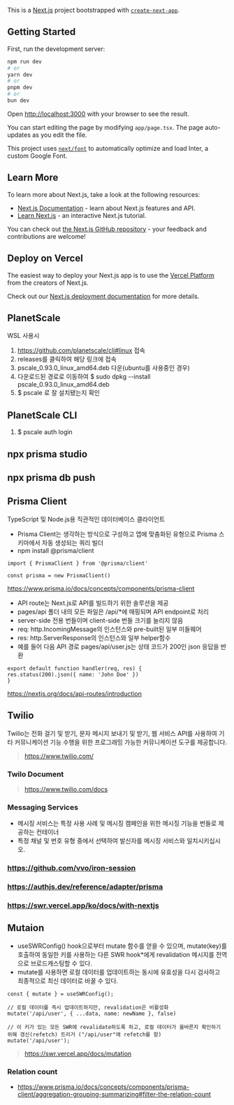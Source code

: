 This is a [Next.js](https://nextjs.org/) project bootstrapped with [`create-next-app`](https://github.com/vercel/next.js/tree/canary/packages/create-next-app).

## Getting Started

First, run the development server:

```bash
npm run dev
# or
yarn dev
# or
pnpm dev
# or
bun dev
```

Open [http://localhost:3000](http://localhost:3000) with your browser to see the result.

You can start editing the page by modifying `app/page.tsx`. The page auto-updates as you edit the file.

This project uses [`next/font`](https://nextjs.org/docs/basic-features/font-optimization) to automatically optimize and load Inter, a custom Google Font.

## Learn More

To learn more about Next.js, take a look at the following resources:

- [Next.js Documentation](https://nextjs.org/docs) - learn about Next.js features and API.
- [Learn Next.js](https://nextjs.org/learn) - an interactive Next.js tutorial.

You can check out [the Next.js GitHub repository](https://github.com/vercel/next.js/) - your feedback and contributions are welcome!

## Deploy on Vercel

The easiest way to deploy your Next.js app is to use the [Vercel Platform](https://vercel.com/new?utm_medium=default-template&filter=next.js&utm_source=create-next-app&utm_campaign=create-next-app-readme) from the creators of Next.js.

Check out our [Next.js deployment documentation](https://nextjs.org/docs/deployment) for more details.

## PlanetScale
WSL 사용시
1. https://github.com/planetscale/cli#linux 접속
2. releases를 클릭하여 해당 링크에 접속
3. pscale_0.93.0_linux_amd64.deb 다운(ubuntu를 사용중인 경우)
4. 다운로드된 경로로 이동하여 $ sudo dpkg --install pscale_0.93.0_linux_amd64.deb
5. $ pscale 로 잘 설치됐는지 확인

## PlanetScale CLI
1. $ pscale auth login

## npx prisma studio
## npx prisma db push

## Prisma Client
TypeScript 및 Node.js용 직관적인 데이터베이스 클라이언트
- Prisma Client는 생각하는 방식으로 구성하고 앱에 맞춤화된 유형으로 Prisma 스키마에서 자동 생성되는 쿼리 빌더
- npm install @prisma/client
```
import { PrismaClient } from '@prisma/client'

const prisma = new PrismaClient()
```
https://www.prisma.io/docs/concepts/components/prisma-client

- API route는 Next.js로 API를 빌드하기 위한 솔루션을 제공 
- pages/api 폴더 내의 모든 파일은 /api/*에 매핑되며 API endpoint로 처리
- server-side 전용 번들이며 client-side 번들 크기를 늘리지 않음
- req: http.IncomingMessage의 인스턴스와 pre-built된 일부 미들웨어
- res: http.ServerResponse의 인스턴스와 일부 helper함수
- 예를 들어 다음 API 경로 pages/api/user.js는 상태 코드가 200인 json 응답을 반환
```
export default function handler(req, res) {
res.status(200).json({ name: 'John Doe' })
}
```
https://nextjs.org/docs/api-routes/introduction


## Twilio
Twilio는 전화 걸기 및 받기, 문자 메시지 보내기 및 받기, 웹 서비스 API를 사용하여 기타 커뮤니케이션 기능 수행을 위한 프로그래밍 가능한 커뮤니케이션 도구를 제공합니다.
> https://www.twilio.com/

### Twilo Document
> https://www.twilio.com/docs

### Messaging Services
- 메시징 서비스는 특정 사용 사례 및 메시징 캠페인을 위한 메시징 기능을 번들로 제공하는 컨테이너
- 특정 채널 및 번호 유형 중에서 선택하여 발신자를 메시징 서비스와 일치시키십시오.

### https://github.com/vvo/iron-session

### https://authjs.dev/reference/adapter/prisma

### https://swr.vercel.app/ko/docs/with-nextjs


## Mutaion
- useSWRConfig() hook으로부터 mutate 함수를 얻을 수 있으며, mutate(key)를 호출하여 동일한 키를 사용하는 다른 SWR hook*에게 revalidation 메시지를 전역으로 브로드캐스팅할 수 있다.
- mutate를 사용하면 로컬 데이터를 업데이트하는 동시에 유효성을 다시 검사하고 최종적으로 최신 데이터로 바꿀 수 있다.
```
const { mutate } = useSWRConfig();

// 로컬 데이터를 즉시 업데이트하지만, revalidation은 비활성화
mutate('/api/user', { ...data, name: newName }, false)

// 이 키가 있는 모든 SWR에 revalidate하도록 하고, 로컬 데이터가 올바른지 확인하기 위해 갱신(refetch) 트리거 ("/api/user"에 refetch를 함)
mutate('/api/user');
```
> https://swr.vercel.app/docs/mutation

### Relation count
- https://www.prisma.io/docs/concepts/components/prisma-client/aggregation-grouping-summarizing#filter-the-relation-count